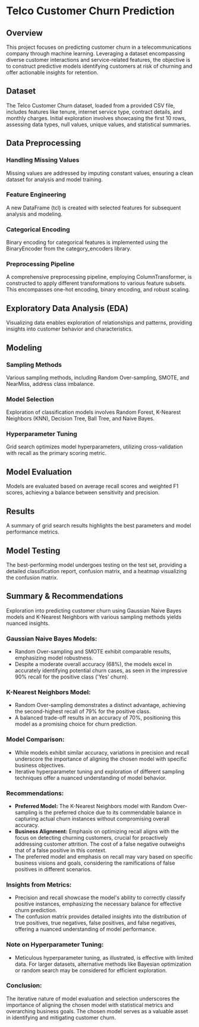 # Telco Customer Churn Prediction
## Overview
This project focuses on predicting customer churn in a telecommunications company through machine learning. Leveraging a dataset encompassing diverse customer interactions and service-related features, the objective is to construct predictive models identifying customers at risk of churning and offer actionable insights for retention.

## Dataset
The Telco Customer Churn dataset, loaded from a provided CSV file, includes features like tenure, internet service type, contract details, and monthly charges. Initial exploration involves showcasing the first 10 rows, assessing data types, null values, unique values, and statistical summaries.

## Data Preprocessing
### Handling Missing Values
Missing values are addressed by imputing constant values, ensuring a clean dataset for analysis and model training.

### Feature Engineering
A new DataFrame (tcl) is created with selected features for subsequent analysis and modeling.

### Categorical Encoding
Binary encoding for categorical features is implemented using the BinaryEncoder from the category_encoders library.

### Preprocessing Pipeline
A comprehensive preprocessing pipeline, employing ColumnTransformer, is constructed to apply different transformations to various feature subsets. This encompasses one-hot encoding, binary encoding, and robust scaling.

## Exploratory Data Analysis (EDA)
Visualizing data enables exploration of relationships and patterns, providing insights into customer behavior and characteristics.

## Modeling
### Sampling Methods
Various sampling methods, including Random Over-sampling, SMOTE, and NearMiss, address class imbalance.

### Model Selection
Exploration of classification models involves Random Forest, K-Nearest Neighbors (KNN), Decision Tree, Ball Tree, and Naive Bayes.

### Hyperparameter Tuning
Grid search optimizes model hyperparameters, utilizing cross-validation with recall as the primary scoring metric.

## Model Evaluation
Models are evaluated based on average recall scores and weighted F1 scores, achieving a balance between sensitivity and precision.

## Results
A summary of grid search results highlights the best parameters and model performance metrics.

## Model Testing
The best-performing model undergoes testing on the test set, providing a detailed classification report, confusion matrix, and a heatmap visualizing the confusion matrix.

## Summary & Recommendations
Exploration into predicting customer churn using Gaussian Naive Bayes models and K-Nearest Neighbors with various sampling methods yields nuanced insights.

### Gaussian Naive Bayes Models:
- Random Over-sampling and SMOTE exhibit comparable results, emphasizing model robustness.
- Despite a moderate overall accuracy (68%), the models excel in accurately identifying potential churn cases, as seen in the impressive 90% recall for the positive class ('Yes' churn).

### K-Nearest Neighbors Model:
- Random Over-sampling demonstrates a distinct advantage, achieving the second-highest recall of 79% for the positive class.
- A balanced trade-off results in an accuracy of 70%, positioning this model as a promising choice for churn prediction.

### Model Comparison:
- While models exhibit similar accuracy, variations in precision and recall underscore the importance of aligning the chosen model with specific business objectives.
- Iterative hyperparameter tuning and exploration of different sampling techniques offer a nuanced understanding of model behavior.

### Recommendations:
- **Preferred Model:** The K-Nearest Neighbors model with Random Over-sampling is the preferred choice due to its commendable balance in capturing actual churn instances without compromising overall accuracy.
- **Business Alignment:** Emphasis on optimizing recall aligns with the focus on detecting churning customers, crucial for proactively addressing customer attrition. The cost of a false negative outweighs that of a false positive in this context.
- The preferred model and emphasis on recall may vary based on specific business visions and goals, considering the ramifications of false positives in different scenarios.

### Insights from Metrics:
- Precision and recall showcase the model's ability to correctly classify positive instances, emphasizing the necessary balance for effective churn prediction.
- The confusion matrix provides detailed insights into the distribution of true positives, true negatives, false positives, and false negatives, offering a nuanced understanding of model performance.

### Note on Hyperparameter Tuning:
- Meticulous hyperparameter tuning, as illustrated, is effective with limited data. For larger datasets, alternative methods like Bayesian optimization or random search may be considered for efficient exploration.

### Conclusion:
The iterative nature of model evaluation and selection underscores the importance of aligning the chosen model with statistical metrics and overarching business goals. The chosen model serves as a valuable asset in identifying and mitigating customer churn.
